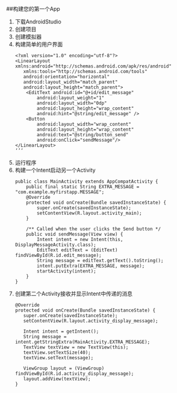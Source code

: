 ##构建您的第一个App
1. 下载AndroidStudio 
2. 创建项目
3. 创建模拟器
4. 构建简单的用户界面
    ```
    <?xml version="1.0" encoding="utf-8"?>
    <LinearLayout xmlns:android="http://schemas.android.com/apk/res/android"
       xmlns:tools="http://schemas.android.com/tools"
       android:orientation="horizontal"
       android:layout_width="match_parent"
       android:layout_height="match_parent">
        <EditText android:id="@+id/edit_message"
            android:layout_weight="1"
            android:layout_width="0dp"
            android:layout_height="wrap_content"
            android:hint="@string/edit_message" />
        <Button
            android:layout_width="wrap_content"
            android:layout_height="wrap_content"
            android:text="@string/button_send"
            android:onClick="sendMessage"/>
    </LinearLayout>
    ‘’‘
5. 运行程序
6. 构建一个Intent启动另一个Activity
    ```
    public class MainActivity extends AppCompatActivity {
        public final static String EXTRA_MESSAGE = "com.example.myfirstapp.MESSAGE";
        @Override
        protected void onCreate(Bundle savedInstanceState) {
            super.onCreate(savedInstanceState);
            setContentView(R.layout.activity_main);
        }
    
        /** Called when the user clicks the Send button */
        public void sendMessage(View view) {
            Intent intent = new Intent(this, DisplayMessageActivity.class);
            EditText editText = (EditText) findViewById(R.id.edit_message);
            String message = editText.getText().toString();
            intent.putExtra(EXTRA_MESSAGE, message);
            startActivity(intent);
        }
    }
    ```
7. 创建第二个Activity接收并显示Intent中传递的消息
    ```
    @Override
    protected void onCreate(Bundle savedInstanceState) {
       super.onCreate(savedInstanceState);
       setContentView(R.layout.activity_display_message);
    
       Intent intent = getIntent();
       String message = intent.getStringExtra(MainActivity.EXTRA_MESSAGE);
       TextView textView = new TextView(this);
       textView.setTextSize(40);
       textView.setText(message);
    
       ViewGroup layout = (ViewGroup) findViewById(R.id.activity_display_message);
       layout.addView(textView);
    }
    ```